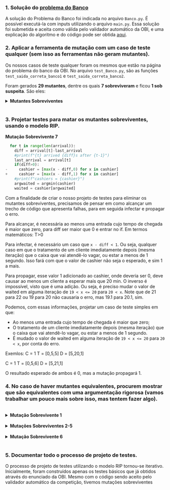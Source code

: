 ### **1. Solução do [problema do Banco](https://olimpiada.ic.unicamp.br/pratique/p2/2012/f2/banco/)**

A solução do Problema do Banco foi indicada no arquivo `Banco.py`. É possível executá-la com inputs utilizando o arquivo `main.py`.
Essa solução foi submetida e aceita como válida pelo validador automático da OBI, e uma explicação do algoritmo e do código pode ser obtida [aqui](https://www.youtube.com/watch?v=loitd1Lt0Vo&feature=youtu.be&ab_channel=Rafah).

### **2. Aplicar a ferramenta de mutação com um caso de teste qualquer (sem isso as ferramentas não geram mutantes).**

Os nossos casos de teste qualquer foram os mesmos que estão na página do problema do banco da OBI. No arquivo `test_Banco.py`, são as funções `test_saida_correta_banco1` e `test_saida_correta_banco2`.

Foram gerados **29 mutantes**, dentre os quais **7 sobreviveram** e ficou **1 sob suspeita**. São eles:


<details>
  <summary><b>Mutantes Sobreviventes</b></summary>

  **Mutação Sobrevivente 1**
  ```python
    def banco(C, arrival, service):
      #perhaps sort arrival and service by arrival
  -   last_arrival = 0
  +   last_arrival = 1
      cashier = [0]*C
      waited = 0
      argwaited = 0
      count = 0
  ```
  **Mutação Sobrevivente 2**
  ```python
    def banco(C, arrival, service):
      #perhaps sort arrival and service by arrival
      last_arrival = 0
      cashier = [0]*C
  -   waited = 0
  +   waited = 1
      argwaited = 0
      count = 0
  ```
  **Mutação Sobrevivente 3**
  ```python
    def banco(C, arrival, service):
      #perhaps sort arrival and service by arrival
      last_arrival = 0
      cashier = [0]*C
  -   waited = 0
  +   waited = None
      argwaited = 0
      count = 0
  ```
  **Mutação Sobrevivente 4**
  ```python
    def banco(C, arrival, service):
      #perhaps sort arrival and service by arrival
      last_arrival = 0
      cashier = [0]*C
      waited = 0
  -   argwaited = 0
  +   argwaited = 1
      count = 0
  ```
  **Mutação Sobrevivente 5**
  ```python
    def banco(C, arrival, service):
      #perhaps sort arrival and service by arrival
      last_arrival = 0
      cashier = [0]*C
      waited = 0
  -   argwaited = 0
  +   argwaited = None
      count = 0
  ```
  **Mutação Sobrevivente 6**
  ```python
    for t in range(len(arrival)):
      diff = arrival[t]-last_arrival
      #print(f"{t} arrived {diff}s after {t-1}")
      last_arrival = arrival[t]
  -   if(diff>0):
  +   if(diff>=0):
        cashier = [max(x - diff,0) for x in cashier]
      #print(f"cashiers = {cashier}")
      argwaited = argmin(cashier)
      waited = cashier[argwaited]
  ```
  **Mutação Sobrevivente 7**
  ```python
    for t in range(len(arrival)):
      diff = arrival[t]-last_arrival
      #print(f"{t} arrived {diff}s after {t-1}")
      last_arrival = arrival[t]
      if(diff>0):
  -     cashier = [max(x - diff,0) for x in cashier]
  +     cashier = [max(x - diff,1) for x in cashier]
      #print(f"cashiers = {cashier}")
      argwaited = argmin(cashier)
      waited = cashier[argwaited]
  ```
  **Mutação Suspeita**
  ```python
    def argmin(a):
  -    return min(range(len(a)), key=lambda x : a[x])
  +    return min(range(len(a)), key=lambda x : None)
  
    def banco(C, arrival, service):
      #perhaps sort arrival and service by arrival
  ```
</details>
<br/>


### **3. Projetar testes para matar os mutantes sobreviventes, usando o modelo RIP.**

**Mutação Sobrevivente 7**
  ```python
    for t in range(len(arrival)):
      diff = arrival[t]-last_arrival
      #print(f"{t} arrived {diff}s after {t-1}")
      last_arrival = arrival[t]
      if(diff>0):
  -     cashier = [max(x - diff,0) for x in cashier]
  +     cashier = [max(x - diff,1) for x in cashier]
      #print(f"cashiers = {cashier}")
      argwaited = argmin(cashier)
      waited = cashier[argwaited]
  ```

Com a finalidade de criar o nosso projeto de testes para eliminar os mutantes sobreviventes, precisamos de pensar em como alcançar um trecho de código que apresenta falhas, para em seguida infectar e propagar o erro.

Para alcançar, é necessária ao menos uma entrada cujo tempo de chegada é maior que zero, para diff ser maior que 0 e entrar no if.
Em termos matemáticos: T>0

Para infectar, é necessário um caso que ```x - diff < 1```. Ou seja, qualquer caso em que o tratamento de um cliente imediatamente depois (mesma iteração) que o caixa que vai atendê-lo vagar, ou estar a menos de 1 segundo. Isso fará com que o valor de cashier não seja o esperado, e sim 1 a mais.

Para propagar, esse valor 1 adicionado ao cashier, onde deveria ser 0, deve causar ao menos um cliente a esperar mais que 20 min. O inverso é impossível, visto que é uma adição.
Ou seja, é preciso mudar o valor de waited em alguma iteração de ```19 < x <= 20``` para ```20 < x```. Note que de 21 para 22 ou 19 para 20 não causaria o erro, mas 19.1 para 20.1, sim.

Podemos, com essas informações, projetar um caso de teste simples em que:
* Ao menos uma entrada cujo tempo de chegada é maior que zero;
* O tratamento de um cliente imediatamente depois (mesma iteração) que o caixa que vai atendê-lo vagar, ou estar a menos de 1 segundo.
* É mudado o valor de waited em alguma iteração de ```19 < x <= 20``` para ```20 < x```, por conta do erro.

Exemlos:
C = 1
T = [0,5,5]
D = [5,20,1]

C = 1
T = [0,5,6]
D = [5,21,1]

O resultado esperado de ambos é 0, mas a mutação propagará 1.

### **4. No caso de haver mutantes equivalentes, procurem mostrar que são equivalentes com uma argumentação rigorosa (vamos trabalhar um pouco mais sobre isso, mas tentem fazer algo).**

<br/>
<details>
  <summary><b>Mutação Sobrevivente 1</b></summary>

  ```python
    def banco(C, arrival, service):
      #perhaps sort arrival and service by arrival
  -   last_arrival = 0
  +   last_arrival = 1
      cashier = [0]*C
      waited = 0
      argwaited = 0
  ```

  O único ponto do código que utilizar o valor mudado é a linha \`\`\`python diff = arrival\[t\] - last\_arrival\`\`\` , pois na linha imediatamente abaixo, o valor de last\_arrival é atribuído novamente, dessa vez a um valor da entrada. Logo, apenas na primeira iteração do for é executado o diff com last\_arrival modificado. Já que diff serve para decrementar cashier, e todos os seus valores já são zero nesse ponto, nada nunca acontece de diferente.
</details>
<br/>

<details>
  <summary><b>Mutações Sobreviventes 2-5</b></summary>

  ```python
    def banco(C, arrival, service):
      #perhaps sort arrival and service by arrival
      last_arrival = 0
      cashier = [0]*C
  -   waited = 0
  +   waited = 1
  +   waited = None
  -   argwaited = 0
  +   argwaited = 1
  +   argwaited = None
      count = 0
  ```

  Antes de serem usados, nas linhas abaixo, eles já são atribuídos a valores corretos nas duas linhas logo acima, e portanto nenhuma saída nunca será afetada.
  ```python
  if(waited>20):
      count += 1
  cashier[argwaited]+=(service[t])
  ```
  </details>
  </br>

<details>
  <summary><b>Mutação Sobrevivente 6</b></summary>

  ```python
    for t in range(len(arrival)):
      diff = arrival[t]-last_arrival
      #print(f"{t} arrived {diff}s after {t-1}")
      last_arrival = arrival[t]
  -   if(diff>0):
  +   if(diff>=0):
        cashier = [max(x - diff,0) for x in cashier]
      #print(f"cashiers = {cashier}")
      argwaited = argmin(cashier)
      waited = cashier[argwaited]
  ```

  Adiciono apenas o caso em que diff é 0. Porém, tudo que é feito dentro do if é subtrair diff de campos. Se ele for 0, nenhuma diferença aparecerá.
</details>
<br/>

### **5. Documentar todo o processo de projeto de testes.**

O processo de projeto de testes utilizando o modelo RIP tornou-se iterativo. Inicialmente, foram construídos apenas os testes básicos que já obtidos através do enunciado da OBI. Mesmo com o código sendo aceito pelo validador automático da competição, tivemos mutações sobreviventes